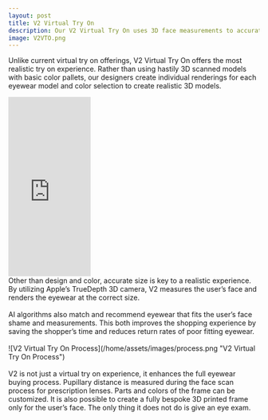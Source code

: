 ```yaml
---
layout: post
title: V2 Virtual Try On
description: Our V2 Virtual Try On uses 3D face measurements to accurately fit eyewear on the user’s face in real-time with the accurate size ratio.
image: V2VTO.png
---
```


Unlike current virtual try on offerings, V2 Virtual Try On offers the most realistic try on experience. Rather than using hastily 3D scanned models with basic color pallets, our designers create individual renderings for each eyewear model and color selection to create realistic 3D models.<br>
<iframe width="165" height="360" src="https://www.youtube.com/embed/F5ir6iS4Gok" frameborder="0" allow="accelerometer; autoplay; encrypted-media; gyroscope; picture-in-picture" allowfullscreen></iframe>
<br>
Other than design and color, accurate size is key to a realistic experience. By utilizing Apple’s TrueDepth 3D camera, V2 measures the user’s face and renders the eyewear at the correct size.<br>
<br>
AI algorithms also match and recommend eyewear that fits the user’s face shame and measurements. This both improves the shopping experience by saving the shopper’s time and reduces return rates of poor fitting eyewear.<br>
<br>
![V2 Virtual Try On Process](/home/assets/images/process.png "V2 Virtual Try On Process")<br>
<br>
V2 is not just a virtual try on experience, it enhances the full eyewear buying process. Pupillary distance is measured during the face scan process for prescription lenses. Parts and colors of the frame can be customized. It is also possible to create a fully bespoke 3D printed frame only for the user’s face. The only thing it does not do is give an eye exam.
